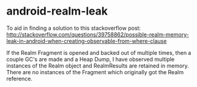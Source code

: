 # android-realm-leak
To aid in finding a solution to this stackoverflow post: http://stackoverflow.com/questions/39758862/possible-realm-memory-leak-in-android-when-creating-observable-from-where-clause

If the Realm Fragment is opened and backed out of multiple times, then a couple GC's are made and a Heap Dump, I have observed multiple instances of the Realm object and RealmResults are retained in memory. There are no instances of the Fragment which originally got the Realm reference.
